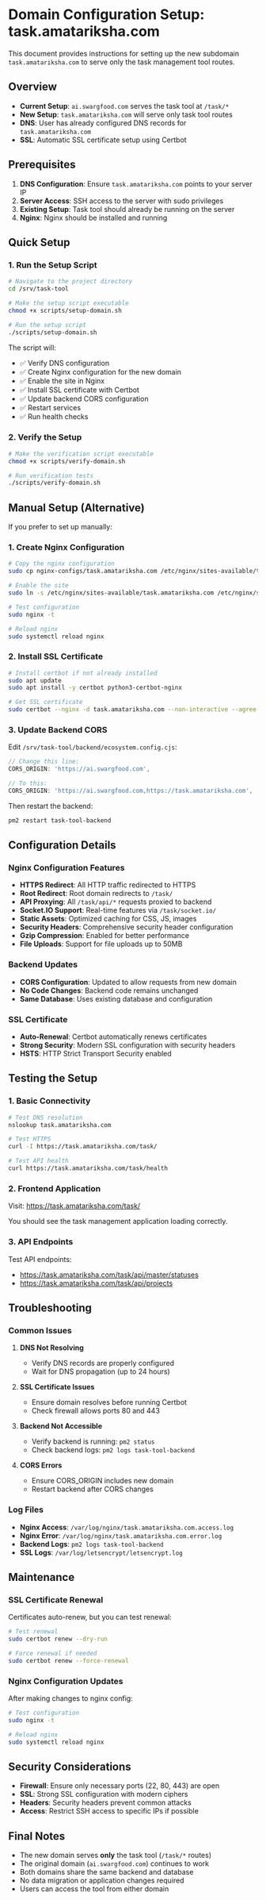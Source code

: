 # Domain Configuration Setup: task.amatariksha.com

This document provides instructions for setting up the new subdomain `task.amatariksha.com` to serve only the task management tool routes.

## Overview

- **Current Setup**: `ai.swargfood.com` serves the task tool at `/task/*`
- **New Setup**: `task.amatariksha.com` will serve only task tool routes
- **DNS**: User has already configured DNS records for `task.amatariksha.com`
- **SSL**: Automatic SSL certificate setup using Certbot

## Prerequisites

1. **DNS Configuration**: Ensure `task.amatariksha.com` points to your server IP
2. **Server Access**: SSH access to the server with sudo privileges
3. **Existing Setup**: Task tool should already be running on the server
4. **Nginx**: Nginx should be installed and running

## Quick Setup

### 1. Run the Setup Script

```bash
# Navigate to the project directory
cd /srv/task-tool

# Make the setup script executable
chmod +x scripts/setup-domain.sh

# Run the setup script
./scripts/setup-domain.sh
```

The script will:
- ✅ Verify DNS configuration
- ✅ Create Nginx configuration for the new domain
- ✅ Enable the site in Nginx
- ✅ Install SSL certificate with Certbot
- ✅ Update backend CORS configuration
- ✅ Restart services
- ✅ Run health checks

### 2. Verify the Setup

```bash
# Make the verification script executable
chmod +x scripts/verify-domain.sh

# Run verification tests
./scripts/verify-domain.sh
```

## Manual Setup (Alternative)

If you prefer to set up manually:

### 1. Create Nginx Configuration

```bash
# Copy the nginx configuration
sudo cp nginx-configs/task.amatariksha.com /etc/nginx/sites-available/task.amatariksha.com

# Enable the site
sudo ln -s /etc/nginx/sites-available/task.amatariksha.com /etc/nginx/sites-enabled/

# Test configuration
sudo nginx -t

# Reload nginx
sudo systemctl reload nginx
```

### 2. Install SSL Certificate

```bash
# Install certbot if not already installed
sudo apt update
sudo apt install -y certbot python3-certbot-nginx

# Get SSL certificate
sudo certbot --nginx -d task.amatariksha.com --non-interactive --agree-tos --email amtariksha@gmail.com
```

### 3. Update Backend CORS

Edit `/srv/task-tool/backend/ecosystem.config.cjs`:

```javascript
// Change this line:
CORS_ORIGIN: 'https://ai.swargfood.com',

// To this:
CORS_ORIGIN: 'https://ai.swargfood.com,https://task.amatariksha.com',
```

Then restart the backend:

```bash
pm2 restart task-tool-backend
```

## Configuration Details

### Nginx Configuration Features

- **HTTPS Redirect**: All HTTP traffic redirected to HTTPS
- **Root Redirect**: Root domain redirects to `/task/`
- **API Proxying**: All `/task/api/*` requests proxied to backend
- **Socket.IO Support**: Real-time features via `/task/socket.io/`
- **Static Assets**: Optimized caching for CSS, JS, images
- **Security Headers**: Comprehensive security header configuration
- **Gzip Compression**: Enabled for better performance
- **File Uploads**: Support for file uploads up to 50MB

### Backend Updates

- **CORS Configuration**: Updated to allow requests from new domain
- **No Code Changes**: Backend code remains unchanged
- **Same Database**: Uses existing database and configuration

### SSL Certificate

- **Auto-Renewal**: Certbot automatically renews certificates
- **Strong Security**: Modern SSL configuration with security headers
- **HSTS**: HTTP Strict Transport Security enabled

## Testing the Setup

### 1. Basic Connectivity

```bash
# Test DNS resolution
nslookup task.amatariksha.com

# Test HTTPS
curl -I https://task.amatariksha.com/task/

# Test API health
curl https://task.amatariksha.com/task/health
```

### 2. Frontend Application

Visit: https://task.amatariksha.com/task/

You should see the task management application loading correctly.

### 3. API Endpoints

Test API endpoints:
- https://task.amatariksha.com/task/api/master/statuses
- https://task.amatariksha.com/task/api/projects

## Troubleshooting

### Common Issues

1. **DNS Not Resolving**
   - Verify DNS records are properly configured
   - Wait for DNS propagation (up to 24 hours)

2. **SSL Certificate Issues**
   - Ensure domain resolves before running Certbot
   - Check firewall allows ports 80 and 443

3. **Backend Not Accessible**
   - Verify backend is running: `pm2 status`
   - Check backend logs: `pm2 logs task-tool-backend`

4. **CORS Errors**
   - Ensure CORS_ORIGIN includes new domain
   - Restart backend after CORS changes

### Log Files

- **Nginx Access**: `/var/log/nginx/task.amatariksha.com.access.log`
- **Nginx Error**: `/var/log/nginx/task.amatariksha.com.error.log`
- **Backend Logs**: `pm2 logs task-tool-backend`
- **SSL Logs**: `/var/log/letsencrypt/letsencrypt.log`

## Maintenance

### SSL Certificate Renewal

Certificates auto-renew, but you can test renewal:

```bash
# Test renewal
sudo certbot renew --dry-run

# Force renewal if needed
sudo certbot renew --force-renewal
```

### Nginx Configuration Updates

After making changes to nginx config:

```bash
# Test configuration
sudo nginx -t

# Reload nginx
sudo systemctl reload nginx
```

## Security Considerations

- **Firewall**: Ensure only necessary ports (22, 80, 443) are open
- **SSL**: Strong SSL configuration with modern ciphers
- **Headers**: Security headers prevent common attacks
- **Access**: Restrict SSH access to specific IPs if possible

## Final Notes

- The new domain serves **only** the task tool (`/task/*` routes)
- The original domain (`ai.swargfood.com`) continues to work
- Both domains share the same backend and database
- No data migration or application changes required
- Users can access the tool from either domain

